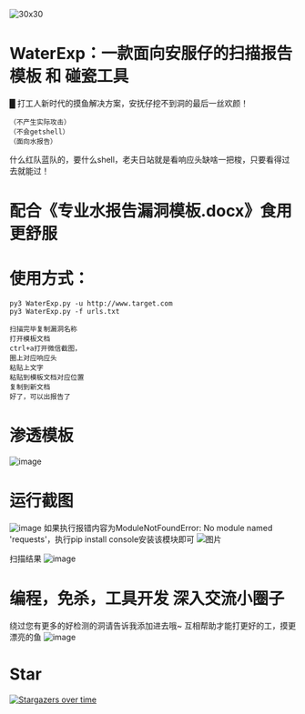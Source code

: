 
![30x30](https://user-images.githubusercontent.com/96420060/179494641-89ede898-38fb-42dd-b0e2-d36d643dd847.jpg)


# WaterExp：一款面向安服仔的扫描报告模板 和 碰瓷工具 
█ 打工人新时代的摸鱼解决方案，安抚仔挖不到洞的最后一丝欢颜！
  
    （不产生实际攻击）  
    （不会getshell）  
    （面向水报告）  
什么红队蓝队的，要什么shell，老夫日站就是看响应头缺啥一把梭，只要看得过去就能过！

# 配合《专业水报告漏洞模板.docx》食用更舒服
# 使用方式：
    py3 WaterExp.py -u http://www.target.com
    py3 WaterExp.py -f urls.txt

    扫描完毕复制漏洞名称
    打开模板文档
    ctrl+a打开微信截图，
    圈上对应响应头
    粘贴上文字
    粘贴到模板文档对应位置
    复制到新文档
    好了，可以出报告了
# 渗透模板
![image](https://user-images.githubusercontent.com/96420060/179387550-4ed2491b-1ccd-4849-8387-2d9e57148f6d.png)

# 运行截图

![image](https://user-images.githubusercontent.com/96420060/179387411-f5576c0d-8fa1-40be-ad82-8bedb0a9932b.png)
如果执行报错内容为ModuleNotFoundError: No module named 'requests'，执行pip install console安装该模块即可
![图片](https://user-images.githubusercontent.com/74171727/188526880-0a1a1f62-3b9a-4d2a-9c2b-a2cbe387ac34.png)


扫描结果
![image](https://user-images.githubusercontent.com/96420060/179387420-0bc4d65c-5d74-4ea4-a476-23b6409c8c48.png)

# 编程，免杀，工具开发 深入交流小圈子
绕过您有更多的好检测的洞请告诉我添加进去哦~
互相帮助才能打更好的工，摸更漂亮的鱼
![image](https://user-images.githubusercontent.com/96420060/179471886-be0d8b6c-9f5a-4ccb-85e1-b1569dd13682.png)

# Star
[![Stargazers over time](https://starchart.cc/linshaoSec/WaterExp.svg)](https://starchart.cc/linshaoSec/WaterExp)
